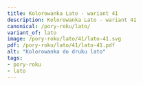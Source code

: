 ```yaml
---
title: Kolorowanka Lato - wariant 41
description: Kolorowanka Lato - wariant 41
canonical: /pory-roku/lato/
variant_of: lato
image: /pory-roku/lato/41/lato-41.svg
pdf: /pory-roku/lato/41/lato-41.pdf
alt: "Kolorowanka do druku lato"
tags:
- pory-roku
- lato
---
```

